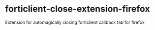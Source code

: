 # forticlient-close-extension-firefox
Extension for automagically closing forticlient callback tab for firefox
